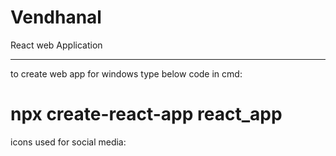 # Vendhanal
React web Application

--------------------------------------
to create web app for windows type below code in cmd:
 #  npx create-react-app react_app


 icons used for social media:
 # <FontAwesomeIcon icon="fa-brands fa-github" />
 # <FontAwesomeIcon icon="fa-brands fa-whatsapp" />
 # <FontAwesomeIcon icon="fa-brands fa-instagram" />

